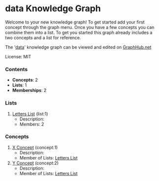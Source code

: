 # data Knowledge Graph

Welcome to your new knowledge graph! To get started add your first concept through the graph menu. Once you have a few concepts you can combine them into a list. To get you started this graph already includes a two concepts and a list for reference.

The '[data](https://graphhub.net/data)' knowledge graph can be viewed and edited on [GraphHub.net](https://graphhub.net)

License: MIT
### Contents
- **Concepts**: 2
- **Lists**: 1
- **Memberships**: 2
### Lists
1. [Letters List](/data/list/letters-list?id=1) (list:1)
   - Description: 
   - Members: 2
### Concepts
1. [X Concept](/data/concept/x-concept?id=1) (concept:1)
   - Description: 
   - Member of Lists: [Letters List](/data/list/letters-list?id=1)
1. [Y Concept](/data/concept/y-concept?id=2) (concept:2)
   - Description: 
   - Member of Lists: [Letters List](/data/list/letters-list?id=1)
